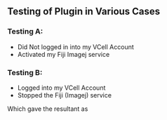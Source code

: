 ## Testing of Plugin in Various Cases

### Testing A:

 - Did Not logged in into my VCell Account
 - Activated my Fiji Imagej service


### Testing B:
 - Logged into my VCell Account
 - Stopped the Fiji (Imagej) service

Which gave the resultant as


 
